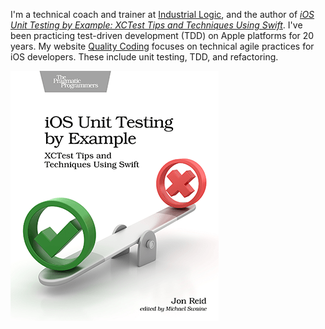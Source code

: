 I'm a technical coach and trainer at [Industrial Logic](https://www.industriallogic.com), and
the author of _[iOS Unit Testing by Example: XCTest Tips and Techniques Using Swift](https://pragprog.com/titles/jrlegios/)_.
I've been practicing test-driven development (TDD) on Apple platforms for 20 years.
My website [Quality Coding](https://qualitycoding.org) focuses on technical agile practices for iOS developers. These include unit testing, TDD, and refactoring.

![book cover](https://raw.githubusercontent.com/jonreid/jonreid/master/ios-unit-testing-by-example-cover.png)
